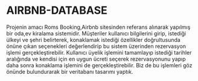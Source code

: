 # AIRBNB-DATABASE

Projenin amacı
Roms Booking,Airbnb sitesinden referans alınarak yapılmış bir oda,ev kiralama sistemidir. Müşteriler kullanıcı bilgilerini girip, istediği ülkeyi ve şehri belirterek, konaklamak istediği özellikler doğrultusunda önüne çıkan seçenekleri değerlendirip bu sistem üzerinden rezervasyon işlemi gerçekleştirebilir. Kullanıcı üyelik işlemini tamamlayıp istediği tarihler aralığında ve kendisi için en uygun ücreti seçerek rezervasyonunu yapıp daha sonra konaklama işlemini de gerçekleştirebilir. Biz de bu işlemleri göz önünde bulundurarak bir veritabanı tasarımı yaptık.


